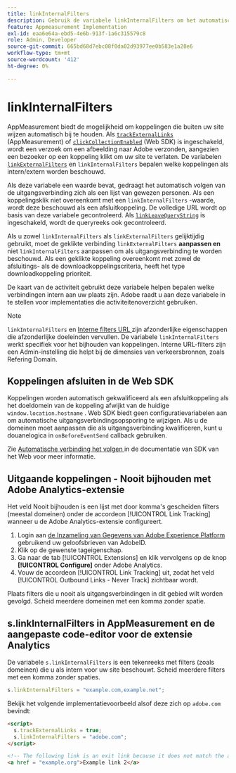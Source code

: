 ```yaml
---
title: linkInternalFilters
description: Gebruik de variabele linkInternalFilters om het automatisch volgen van de uitgangsverbinding te helpen.
feature: Appmeasurement Implementation
exl-id: eaa6e64a-ebd5-4e6b-913f-1a6c315579c8
role: Admin, Developer
source-git-commit: 665bd68d7ebc08f0da02d93977ee0b583e1a28e6
workflow-type: tm+mt
source-wordcount: '412'
ht-degree: 0%

---
```


# linkInternalFilters

AppMeasurement biedt de mogelijkheid om koppelingen die buiten uw site wijzen automatisch bij te houden. Als [`trackExternalLinks`](trackexternallinks.md) (AppMeasurement) of [`clickCollectionEnabled`](trackdownloadlinks.md) (Web SDK) is ingeschakeld, wordt een verzoek om een afbeelding naar Adobe verzonden, aangezien een bezoeker op een koppeling klikt om uw site te verlaten. De variabelen [`linkExternalFilters`](linkexternalfilters.md) en `linkInternalFilters` bepalen welke koppelingen als intern/extern worden beschouwd.

Als deze variabele een waarde bevat, gedraagt het automatisch volgen van de uitgangsverbinding zich als een lijst van gewezen personen. Als een koppelingsklik niet overeenkomt met een `linkInternalFilters` -waarde, wordt deze beschouwd als een afsluitkoppeling. De volledige URL wordt op basis van deze variabele gecontroleerd. Als [`linkLeaveQueryString`](linkleavequerystring.md) is ingeschakeld, wordt de queryreeks ook gecontroleerd.

Als u zowel `linkInternalFilters` als `linkExternalFilters` gelijktijdig gebruikt, moet de geklikte verbinding `linkExternalFilters` **aanpassen en** niet `linkInternalFilters` aanpassen om als uitgangsverbinding te worden beschouwd. Als een geklikte koppeling overeenkomt met zowel de afsluitings- als de downloadkoppelingscriteria, heeft het type downloadkoppeling prioriteit.

De kaart van de activiteit gebruikt deze variabele helpen bepalen welke verbindingen intern aan uw plaats zijn. Adobe raadt u aan deze variabele in te stellen voor implementaties die activiteitenoverzicht gebruiken.

>[!NOTE]
>
>`linkInternalFilters` en [ Interne filters URL ](/help/admin/admin/c-manage-report-suites/c-edit-report-suites/general/internal-url-filter-admin.md) zijn afzonderlijke eigenschappen die afzonderlijke doeleinden vervullen. De variabele `linkInternalFilters` werkt specifiek voor het bijhouden van koppelingen. Interne URL-filters zijn een Admin-instelling die helpt bij de dimensies van verkeersbronnen, zoals Refering Domain.

## Koppelingen afsluiten in de Web SDK

Koppelingen worden automatisch gekwalificeerd als een afsluitkoppeling als het doeldomein van de koppeling afwijkt van de huidige `window.location.hostname` . Web SDK biedt geen configuratievariabelen aan om automatische uitgangsverbindingsopsporing te wijzigen. Als u de domeinen moet aanpassen die als uitgangsverbinding kwalificeren, kunt u douanelogica in `onBeforeEventSend` callback gebruiken.

Zie [ Automatische verbinding het volgen ](https://experienceleague.adobe.com/docs/experience-platform/edge/data-collection/track-links.html?lang=nl-NL#automaticLinkTracking) in de documentatie van SDK van het Web voor meer informatie.

## Uitgaande koppelingen - Nooit bijhouden met Adobe Analytics-extensie

Het veld Nooit bijhouden is een lijst met door komma&#39;s gescheiden filters (meestal domeinen) onder de accordeon [!UICONTROL Link Tracking] wanneer u de Adobe Analytics-extensie configureert.

1. Login aan [ de Inzameling van Gegevens van Adobe Experience Platform ](https://experience.adobe.com/data-collection) gebruikend uw geloofsbrieven van AdobeID.
2. Klik op de gewenste tageigenschap.
3. Ga naar de tab [!UICONTROL Extensions] en klik vervolgens op de knop **[!UICONTROL Configure]** onder Adobe Analytics.
4. Vouw de accordeon [!UICONTROL Link Tracking] uit, zodat het veld [!UICONTROL Outbound Links - Never Track] zichtbaar wordt.

Plaats filters die u nooit als uitgangsverbindingen in dit gebied wilt worden gevolgd. Scheid meerdere domeinen met een komma zonder spatie.

## s.linkInternalFilters in AppMeasurement en de aangepaste code-editor voor de extensie Analytics

De variabele `s.linkInternalFilters` is een tekenreeks met filters (zoals domeinen) die u als intern voor uw site beschouwt. Scheid meerdere filters met een komma zonder spaties.

```js
s.linkInternalFilters = "example.com,example.net";
```

Bekijk het volgende implementatievoorbeeld alsof deze zich op `adobe.com` bevindt:

```html
<script>
  s.trackExternalLinks = true;
  s.linkInternalFilters = "adobe.com";
</script>

<!-- The following link is an exit link because it does not match the anything under linkInternalFilters -->
<a href = "example.org">Example link 2</a>
```
